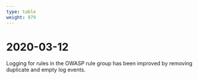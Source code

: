 ```yaml
---
type: table
weight: 979
---
```


# 2020-03-12

Logging for rules in the OWASP rule group has been improved by removing duplicate and empty log events.
